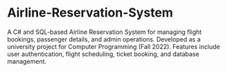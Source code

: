 # Airline-Reservation-System
A C# and SQL-based Airline Reservation System for managing flight bookings, passenger details, and admin operations. Developed as a university project for Computer Programming (Fall 2022). Features include user authentication, flight scheduling, ticket booking, and database management.
